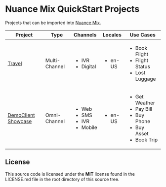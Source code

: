 # Nuance Mix QuickStart Projects

Projects that can be imported into [Nuance Mix](https://www.nuance.com/mix).

|Project|Type|Channels|Locales|Use Cases|
|-------|----|--------|-------|---------|
|[Travel](./travel-ivr-digital)|Multi-Channel|<ul><li>IVR</li><li>Digital</li></ul>|<ul><li>en-US</li></ul>|<ul><li>Book Flight</li><li>Flight Status</li><li>Lost Luggage</li></ul>|
|[DemoClient Showcase](./omnichannel-showcase-democlient)|Omni-Channel|<ul><li>Web</li><li>SMS</li><li>IVR</li><li> Mobile</li></ul>|<ul><li>en-US</li></ul>|<ul><li>Get Weather</li><li>Pay Bill</li><li>Buy Phone</li><li>Buy Asset</li><li>Book Trip</li></ul>|

## License

This source code is licensed under the **MIT** license found in the LICENSE.md file in the root directory of this source tree.
